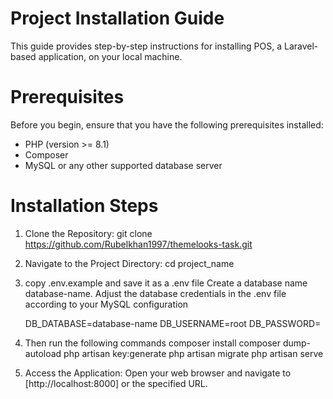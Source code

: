 # Project Installation Guide
This guide provides step-by-step instructions for installing  POS, a Laravel-based application, on your local machine.

# Prerequisites
Before you begin, ensure that you have the following prerequisites installed:

- PHP (version >= 8.1)
- Composer
- MySQL or any other supported database server

# Installation Steps
1) Clone the Repository:
    git clone https://github.com/Rubelkhan1997/themelooks-task.git
   
2) Navigate to the Project Directory:
   cd project_name

3) copy .env.example and save it as a .env file Create a database name database-name. Adjust the database credentials in the .env file according to your MySQL configuration

    DB_DATABASE=database-name
    DB_USERNAME=root
    DB_PASSWORD=

4) Then run the following commands
    composer install
    composer dump-autoload
    php artisan key:generate
    php artisan migrate
    php artisan serve
    
5) Access the Application:
   Open your web browser and navigate to [http://localhost:8000] or the specified URL.

   
